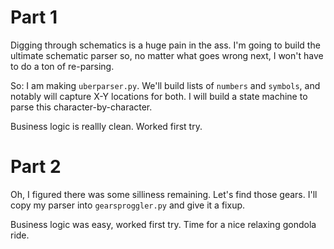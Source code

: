 # Part 1
Digging through schematics is a huge pain in the ass. I'm going to build the ultimate schematic parser so, no matter what goes wrong next, I won't have to do a ton of re-parsing.

So: I am making `uberparser.py`. We'll build lists of `numbers` and `symbols`, and notably will capture X-Y locations for both.
I will build a state machine to parse this character-by-character.

Business logic is reallly clean. Worked first try.

# Part 2
Oh, I figured there was some silliness remaining. Let's find those gears. I'll copy my parser into `gearsproggler.py` and give it a fixup.

Business logic was easy, worked first try. Time for a nice relaxing gondola ride.